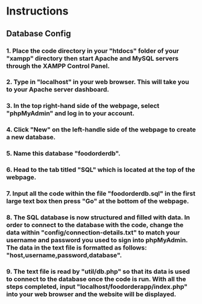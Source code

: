 # Instructions
## Database Config
### 1. Place the code directory in your "htdocs" folder of your "xampp"  directory then start Apache and MySQL servers through the XAMPP Control Panel.
### 2. Type in "localhost" in your web browser. This will take you to your Apache server dashboard.
### 3. In the top right-hand side of the webpage, select "phpMyAdmin" and log in to your account.
### 4. Click "New" on the left-handle side of the webpage to create a new database.
### 5. Name this database "foodorderdb".
### 6. Head to the tab titled "SQL" which is located at the top of the webpage.
### 7. Input all the code within the file "foodorderdb.sql" in the first large text box then press "Go" at the bottom of the webpage.
### 8. The SQL database is now structured and filled with data. In order to connect to the database with the code, change the data within "config/connection-details.txt" to match your username and password you used to sign into phpMyAdmin. The data in the text file is formatted as follows: "host,username,password,database".
### 9. The text file is read by "util/db.php" so that its data is used to connect to the database once the code is run. With all the steps completed, input "localhost/foodorderapp/index.php" into your web browser and the website will be displayed.